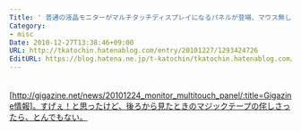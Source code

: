 ```yaml
---
Title: ' 普通の液晶モニターがマルチタッチディスプレイになるパネルが登場、マウス無しで操作可能に'
Category:
- misc
Date: 2010-12-27T13:38:46+09:00
URL: http://tkatochin.hatenablog.com/entry/20101227/1293424726
EditURL: https://blog.hatena.ne.jp/t-katochin/tkatochin.hatenablog.com/atom/entry/6653586347154753154
---
```


　[http://gigazine.net/news/20101224_monitor_multitouch_panel/:title=Gigazine情報]。すげぇ！と思ったけど、後ろから見たときのマジックテープの侘しさったら、とんでもない。
